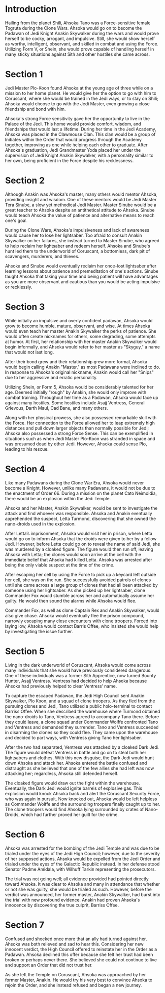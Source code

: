 # Introduction

Hailing from the planet Shili, Ahsoka Tano was a Force-sensitive female Togruta during the Clone Wars.
Ahsoka would go on to become the Padawan of Jedi Knight Anakin Skywalker during the wars and would prove herself to be cocky, arrogant, and impulsive.
Still, she would show herself as worthy, intelligent, observant, and skilled in combat and using the Force.
Utilizing Form V, or Shein, she would prove capable of handling herself in many sticky situations against Sith and other hostiles she came across.

# Section 1

Jedi Master Plo-Koon found Ahsoka at the young age of three while on a mission to her home planet.
He would give her the option to go with him to Coruscant, where she would be trained in the Jedi ways, or to stay on Shili; Ahsoka would choose to go with the Jedi Master, even growing a close friendship and bond with him.

Ahsoka's strong Force sensitivity gave her the opportunity to live in the Palace of the Jedi.
This home would provide comfort, wisdom, and friendships that would last a lifetime.
During her time in the Jedi Academy, Ahsoka was placed in the Clawmouse Clan.
This clan would be a group of Initiates within the Order that would progress through the Academy together, improving as one while helping each other to graduate.
After Ahsoka's graduation, Jedi Grandmaster Yoda placed her under the supervision of Jedi Knight Anakin Skywalker, with a personality similar to her own, being proficient in the Force despite his recklessness.

# Section 2

Although Anakin was Ahsoka's master, many others would mentor Ahsoka, providing insight and wisdom.
One of these mentors would be Jedi Master Tera Sinube, a slow yet methodical Jedi Master.
Master Sinube would be a great teacher to Ahsoka despite an antithetical attitude to Ahsoka.
Sinube would teach Ahsoka the value of patience and alternative means to reach one's goal.

During the Clone Wars, Ahsoka's impulsiveness and lack of awareness would cause her to lose her lightsaber.
Too afraid to consult Anakin Skywalker on her failures, she instead turned to Master Sinube, who agreed to help reclaim her lightsaber and redeem herself.
Ahsoka and Sinube's hunt led them to the underworld of Coruscant, a bottomless, dark pit of scavengers, murderers, and thieves.

Ahsoka and Sinube would eventually reclaim her once-lost lightsaber after learning lessons about patience and premeditation of one's actions.
Sinube taught Ahsoka that taking your time and being patient will have advantages as you are more observant and cautious than you would be acting impulsive or recklessly.

# Section 3

While initially an impulsive and overly confident padawan, Ahsoka would grow to become humble, mature, observant, and wise.
At times Ahsoka would even teach her master Anakin Skywalker the perks of patience.
She would often create nicknames for others, some degrading, some attempts at humor.
At first, her relationship with her master Anakin Skywalker would begin informally, and Ahsoka would refer to her master as "Skyguy," a name that would not last long.

After their bond grew and their relationship grew more formal, Ahsoka would begin calling Anakin "Master," as most Padawans were inclined to do.
In response to Ahsoka's original nickname, Anakin would call her "Snips" due to her aggressive and erratic personality.

Utilizing Shein, or Form 5, Ahsoka would be considerably talented for her age.
Deemed initially "rough" by Anakin, she would only improve with combat training.
Throughout her time as a Padawan, Ahsoka would face up against many hostiles.
Some hostiles include Asajj Ventress, General Grievous, Darth Maul, Cad Bane, and many others.

Along with her physical prowess, she also possessed remarkable skill with the Force.
Her connection to the Force allowed her to leap extremely high distances and pull down larger objects than normally possible for Jedi; Ahsoka also possessed a strong Force Sense.
This can be exemplified in situations such as when Jedi Master Plo-Koon was stranded in space and was presumed dead by other Jedi.
However, Ahsoka could sense Plo, leading to his rescue.

# Section 4

Like many Padawans during the Clone War Era, Ahsoka would never become a Knight.
However, unlike many Padawans, it would not be due to the enactment of Order 66.
During a mission on the planet Cato Neimoidia, there would be an explosion within the Jedi Temple.

Ahsoka and her Master, Anakin Skywalker, would be sent to investigate the attack and find whoever was responsible.
Ahsoka and Anakin eventually apprehended the suspect, Letta Turmond, discovering that she owned the nano-droids used in the explosion.

After Letta’s imprisonment, Ahsoka would visit her in prison, where Letta would go on to inform Ahsoka that the droids were given to her by a fellow Jedi.
However, before Letta could go on to reveal
the name of said Jedi, she was murdered by a cloaked figure.
The figure would then run off, leaving Ahsoka with Letta; the clones would soon arrive at the cell with the immediate belief that Ahsoka had killed Letta.
Ahsoka was arrested after being the only viable suspect at the time of the crime.

After escaping her cell by using the Force to pick up a keycard left outside her cell, she was on the run.
She successfully avoided patrols of clones until she came across a large group of clones that had all been attacked by someone using her lightsaber.
As she picked up her lightsaber, clone Commander Fox would stumble across her and automatically assume her guilty.
He would then sound the alarms while Ahsoka would flee.

Commander Fox, as well as clone Captain Rex and Anakin Skywalker, would also give chase.
Ahsoka would eventually flee the prison compound, narrowly escaping many close encounters with clone troopers.
Forced into laying low, Ahsoka would contact Barris Offee, who insisted she would help by investigating the issue further.

# Section 5

Living in the dark underworld of Coruscant, Ahsoka would come across many individuals that she would have previously considered dangerous.
One of these individuals was a former Sith Apprentice, now turned Bounty Hunter, Asajj Ventress.
Ventress had decided to help Ahsoka because Ahsoka had previously helped to clear Ventress’ name.

To capture the escaped Padawan, the Jedi High Council sent Anakin Skywalker, Plo Koon, and a squad of clone troopers.
As they fled from the pursuing clones and Jedi, Tano utilized a public holo-terminal to contact Barriss Offee.
When she described the warehouse where Turmond obtained the nano-droids to Tano, Ventress agreed to accompany Tano there.
Before they could leave, a clone squad under Commander Wolffe confronted Tano and Ventress and demanded they surrender.
Tano and Ventress succeeded in disarming the clones so they could flee.
They came upon the warehouse and decided to part ways, with Ventress giving Tano her lightsaber.

After the two had separated, Ventress was attacked by a cloaked Dark Jedi.
The figure would defeat Ventress in battle and go on to steal both her lightsabers and clothes.
With this new disguise, the Dark Jedi would hunt down Ahsoka and attack her.
Ahsoka entered the battle confused and distraught as she believed that one of the few allies she had left was now attacking her; regardless, Ahsoka still defended herself.

The cloaked figure would draw out the fight within the warehouse.
Eventually, the Dark Jedi would ignite barrels of explosive gas.
This explosion would knock Ahsoka back and alert the Coruscant Security Force, who was again in pursuit.
Now knocked out, Ahsoka would be left helpless as Commander Wolffe and the surrounding troopers finally caught up to her.
The clone troopers would find Ahsoka lying surrounded by crates of Nano-Droids, which had further proved her guilt for the crime.

# Section 6

Ahsoka was arrested for the bombing of the Jedi Temple and was due to be trialed under the eyes of the Jedi High Council; however, due to the severity of her supposed actions, Ahsoka would be expelled from the Jedi Order and trialed under the eyes of the Galactic Republic instead.
In her defense stood Senator Padme Amidala, with Wilhuff Tarkin representing the prosecutors.

The trial was not going well; all evidence provided had pointed directly toward Ahsoka.
It was clear to Ahsoka and many in attendance that whether or not she was guilty, she would be trialed as such.
However, before the verdict was announced, her former master, Anakin Skywalker, had burst into the trial with new profound evidence.
Anakin had proven Ahsoka's innocence by discovering the true culprit, Barriss Offee.

# Section 7

Confused and shocked once more that an ally had turned against her, Ahsoka was both relieved and sad to hear this.
Considering her new innocent verdict, the High Council offered to reinstate her in the Order as a Padawan.
Ahsoka declined this offer because she felt her trust had been broken or perhaps never there.
She believed she could not continue to live and support an Order that did not trust her.

As she left the Temple on Coruscant, Ahsoka was approached by her former Master, Anakin.
He would try his very best to convince Ahsoka to rejoin the Order, and she instead refused and began a new journey.
